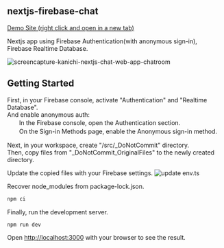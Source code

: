 ## nextjs-firebase-chat
<p><a href="https://kanichi-nextjs-chat.web.app" target="_blank">Demo Site (right click and open in a new tab)</a></p>

Nextjs app using Firebase Authentication(with anonymous sign-in), Firebase Realtime Database.

![screencapture-kanichi-nextjs-chat-web-app-chatroom](https://github.com/kan-ichi/nextjs-firebase-chat/assets/43694066/8d3aa6af-6fe7-4f31-8abe-bc3e05219dac)

## Getting Started

First, in your Firebase console, activate "Authentication" and "Realtime Database".<br>
And enable anonymous auth:<br>
　　In the Firebase console, open the Authentication section.<br>
　　On the Sign-in Methods page, enable the Anonymous sign-in method.<br>

Next, in your workspace, create "/src/_DoNotCommit" directory.<br>
Then, copy files from "_DoNotCommit_OriginalFiles" to the newly created directory.

Update the copied files with your Firebase settings.
![update env.ts](https://github.com/kan-ichi/nextjs-firebase-chat/assets/43694066/7b2e2e28-8cdb-4d48-9c0a-1022435d0be8)

Recover node_modules from package-lock.json.

```bash
npm ci
```

Finally, run the development server.

```bash
npm run dev
```

Open [http://localhost:3000](http://localhost:3000) with your browser to see the result.
